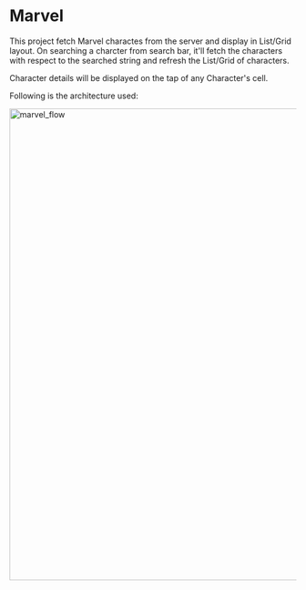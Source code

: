 # Marvel

This project fetch Marvel charactes from the server and display in List/Grid layout. On searching a charcter from search bar, it'll fetch the characters with respect to the searched string and refresh the List/Grid of characters.

Character details will be displayed on the tap of any Character's cell.

Following is the architecture used:

<img width="829" alt="marvel_flow" src="https://user-images.githubusercontent.com/6872714/39756403-1a29d158-52e7-11e8-976b-ded66c5baabd.png">
